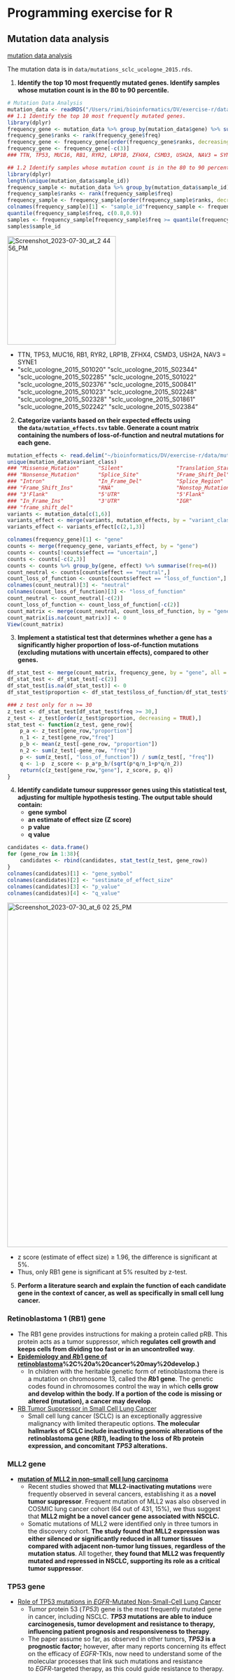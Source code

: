 # Programming exercise for R

## Mutation data analysis

[mutation data analysis](https://www.notion.so/mutation-data-analysis-6bbe1846a5f744c292163a47c02a2f44?pvs=21)

The mutation data is in `data/mutations_sclc_ucologne_2015.rds`.

1. **Identify the top 10 most frequently mutated genes. Identify samples whose mutation count is in the 80 to 90 percentile.**

```r
# Mutation Data Analysis
mutation_data <- readRDS("/Users/rimi/bioinformatics/DV/exercise-r/data/mutations_sclc_ucologne_2015.rds")
## 1.1 Identify the top 10 most frequently mutated genes.
library(dplyr)
frequency_gene <- mutation_data %>% group_by(mutation_data$gene) %>% summarise(freq=n())
frequency_gene$ranks <- rank(frequency_gene$freq)
frequency_gene <- frequency_gene[order(frequency_gene$ranks, decreasing = TRUE),]
frequency_gene <- frequency_gene[-c(3)]
### TTN, TP53, MUC16, RB1, RYR2, LRP1B, ZFHX4, CSMD3, USH2A, NAV3 = SYNE1

## 1.2 Identify samples whose mutation count is in the 80 to 90 percentile.
library(dplyr)
length(unique(mutation_data$sample_id))
frequency_sample <- mutation_data %>% group_by(mutation_data$sample_id) %>% summarise(freq=n())
frequency_sample$ranks <- rank(frequency_sample$freq)
frequency_sample <- frequency_sample[order(frequency_sample$ranks, decreasing = TRUE),]
colnames(frequency_sample)[1] <- "sample_id"frequency_sample <- frequency_sample[-c(3)]
quantile(frequency_sample$freq, c(0.8,0.9))
samples <- frequency_sample[frequency_sample$freq >= quantile(frequency_sample$freq, c(0.8)) & frequency_sample$freq <= quantile(frequency_sample$freq, c(0.9)),]
samples$sample_id
```

<img width="248" alt="Screenshot_2023-07-30_at_2 44 56_PM" src="https://github.com/yerimeeei/exercise-r/assets/134043926/dda0b39a-c057-4132-ab50-afcb40aab3f5">

- TTN, TP53, MUC16, RB1, RYR2, LRP1B, ZFHX4, CSMD3, USH2A, NAV3 = SYNE1
- "sclc_ucologne_2015_S01020" "sclc_ucologne_2015_S02344" "sclc_ucologne_2015_S02285"
"sclc_ucologne_2015_S01022" "sclc_ucologne_2015_S02376" "sclc_ucologne_2015_S00841"
"sclc_ucologne_2015_S01023" "sclc_ucologne_2015_S02248" "sclc_ucologne_2015_S02328"
"sclc_ucologne_2015_S01861" "sclc_ucologne_2015_S02242" "sclc_ucologne_2015_S02384”
2. **Categorize variants based on their expected effects using the `data/mutation_effects.tsv` table. Generate a count matrix containing the numbers of loss-of-function and neutral mutations for each gene.**

```r
mutation_effects <- read.delim("~/bioinformatics/DV/exercise-r/data/mutation_effects.tsv")
unique(mutation_data$variant_class)
### "Missense_Mutation"      "Silent"                 "Translation_Start_Site"
### "Nonsense_Mutation"      "Splice_Site"            "Frame_Shift_Del"       
### "Intron"                 "In_Frame_Del"           "Splice_Region"         
### "Frame_Shift_Ins"        "RNA"                    "Nonstop_Mutation"      
### "3'Flank"                "5'UTR"                  "5'Flank"               
### "In_Frame_Ins"           "3'UTR"                  "IGR"                   
### "frame_shift_del"
variants <- mutation_data[c(1,6)]
variants_effect <- merge(variants, mutation_effects, by = "variant_class")
variants_effect <- variants_effect[c(2,1,3)]

colnames(frequency_gene)[1] <- "gene"
counts <- merge(frequency_gene, variants_effect, by = "gene")
counts <- counts[!counts$effect == "uncertain",]
counts <- counts[-c(2,3)]
counts <- counts %>% group_by(gene, effect) %>% summarise(freq=n())
count_neutral <- counts[counts$effect == "neutral",]
count_loss_of_function <- counts[counts$effect == "loss_of_function",]
colnames(count_neutral)[3] <- "neutral"
colnames(count_loss_of_function)[3] <- "loss_of_function"
count_neutral <- count_neutral[-c(2)]
count_loss_of_function <- count_loss_of_function[-c(2)]
count_matrix <- merge(count_neutral, count_loss_of_function, by = "gene", all=TRUE)
count_matrix[is.na(count_matrix)] <- 0
View(count_matrix)
```

3. **Implement a statistical test that determines whether a gene has a significantly higher proportion of loss-of-function mutations (excluding mutations with uncertain effects), compared to other genes.**

```r
df_stat_test <- merge(count_matrix, frequency_gene, by = "gene", all = TRUE)
df_stat_test <- df_stat_test[-c(2)]
df_stat_test[is.na(df_stat_test)] <- 0
df_stat_test$proportion <- df_stat_test$loss_of_function/df_stat_test$freq

### z test only for n >= 30 
z_test <- df_stat_test[df_stat_test$freq >= 30,]
z_test <- z_test[order(z_test$proportion, decreasing = TRUE),]
stat_test <- function(z_test, gene_row){  
	p_a <- z_test[gene_row,"proportion"]  
	n_1 <- z_test[gene_row,"freq"]  
	p_b <- mean(z_test[-gene_row, "proportion"])  
	n_2 <- sum(z_test[-gene_row, "freq"])  
	p <- sum(z_test[, "loss_of_function"]) / sum(z_test[, "freq"])  
	q <- 1-p  z_score <- p_a*p_b/(sqrt(p*q/n_1+p*q/n_2))  
	return(c(z_test[gene_row,"gene"], z_score, p, q))
}
```

4. **Identify candidate tumour suppressor genes using this statistical test, adjusting for multiple hypothesis testing. The output table should contain:**
    - **gene symbol**
    - **an estimate of effect size (Z score)**
    - **p value**
    - **q value**

```r
candidates <- data.frame()
for (gene_row in 1:38){  
	candidates <- rbind(candidates, stat_test(z_test, gene_row))
}
colnames(candidates)[1] <- "gene_symbol"
colnames(candidates)[2] <- "sestimate_of_effect_size"
colnames(candidates)[3] <- "p_value"
colnames(candidates)[4] <- "q_value"
```

<img width="787" alt="Screenshot_2023-07-30_at_6 02 25_PM" src="https://github.com/yerimeeei/exercise-r/assets/134043926/2ee71402-5b19-4794-82dc-2bafd561e654">

- z score (estimate of effect size) ≥ 1.96, the difference is significant at 5%.
- Thus, only RB1 gene is significant at 5% resulted by z-test.
5. **Perform a literature search and explain the function of each candidate gene in the context of cancer, as well as specifically in small cell lung cancer.**

### **Retinoblastoma 1 (RB1) gene**

- The RB1 gene provides instructions for making a protein called pRB. This protein acts as a tumor suppressor, which **regulates cell growth and keeps cells from dividing too fast or in an uncontrolled way**.
- **[Epidemiology and *Rb*1 gene of retinoblastoma](https://www.ncbi.nlm.nih.gov/pmc/articles/PMC3340672/#:~:text=In%20children%20with%20the%20heritable%20genetic%20form%20of%20retinoblastoma%20there,)%2C%20a%20cancer%20may%20develop.)**
    - In children with the heritable genetic form of retinoblastoma there is a mutation on chromosome 13, called the ***Rb*1 gene**. The genetic codes found in chromosomes control the way in which **cells grow and develop within the body. If a portion of the code is missing or altered (mutation), a cancer may develop**.
- [RB Tumor Suppressor in Small Cell Lung Cancer](https://www.notion.so/Programming-exercise-for-R-0a0780faec4949419e402ee8a2383ea6?pvs=21)
    - Small cell lung cancer (SCLC) is an exceptionally aggressive malignancy with limited therapeutic options. **The molecular hallmarks of SCLC include inactivating genomic alterations of the retinoblastoma gene (*RB1*), leading to the loss of Rb protein expression, and concomitant *TP53* alterations.**

### MLL2 gene

- ****[mutation of MLL2 in non–small cell lung carcinoma](https://www.nature.com/articles/srep06036)****
    - Recent studies showed that **MLL2-inactivating mutations** were frequently observed in several cancers, establishing it as a **novel tumor suppressor**. Frequent mutation of MLL2 was also observed in COSMIC lung cancer cohort (64 out of 431, 15%), we thus suggest that **MLL2 might be a novel cancer gene associated with NSCLC.**
    - Somatic mutations of MLL2 were identified only in three tumors in the discovery cohort. **The study found that MLL2 expression was either silenced or significantly reduced in all tumor tissues compared with adjacent non-tumor lung tissues**, **regardless of the mutation status**. All together, **they found that MLL2 was frequently mutated and repressed in NSCLC, supporting its role as a critical tumor suppressor**.

### TP53 gene

- [Role of TP53 mutations in *EGFR*-Mutated Non-Small-Cell Lung Cancer](https://www.notion.so/Programming-exercise-for-R-0a0780faec4949419e402ee8a2383ea6?pvs=21)
    - Tumor protein 53 (*TP53*) gene is the most frequently mutated gene in cancer, including NSCLC. ***TP53* mutations are able to induce carcinogenesis, tumor development and resistance to therapy, influencing patient prognosis and responsiveness to therapy**.
    - The paper assume so far, as observed in other tumors, ***TP53* is a prognostic factor;** however, after many reports concerning its effect on the efficacy of *EGFR*-TKIs, now need to understand some of the molecular processes that link such mutations and resistance to *EGFR*-targeted therapy, as this could guide resistance to therapy.
